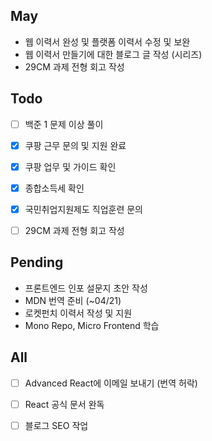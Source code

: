## May
- 웹 이력서 완성 및 플랫폼 이력서 수정 및 보완
- 웹 이력서 만들기에 대한 블로그 글 작성 (시리즈)
- 29CM 과제 전형 회고 작성

## Todo
- [ ] 백준 1 문제 이상 풀이
- [x] 쿠팡 근무 문의 및 지원 완료 
- [x] 쿠팡 업무 및 가이드 확인
- [x] 종합소득세 확인
- [x] 국민취업지원제도 직업훈련 문의
- [ ] 29CM 과제 전형 회고 작성


## Pending

- 프론트엔드 인포 설문지 초안 작성
- MDN 번역 준비 (~04/21)
- 로켓펀치 이력서 작성 및 지원
- Mono Repo, Micro Frontend 학습


## All
- [ ] Advanced React에 이메일 보내기 (번역 허락)
- [ ] React 공식 문서 완독
- [ ] 블로그 SEO 작업

